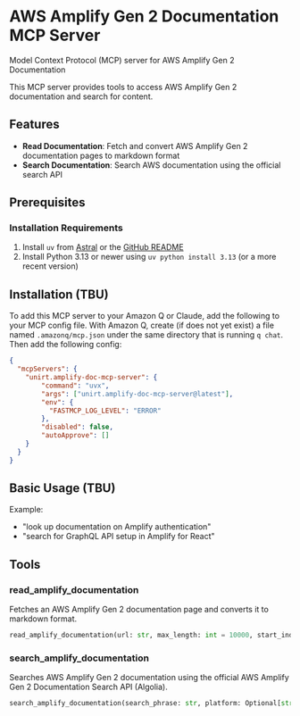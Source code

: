 # AWS Amplify Gen 2 Documentation MCP Server

Model Context Protocol (MCP) server for AWS Amplify Gen 2 Documentation

This MCP server provides tools to access AWS Amplify Gen 2 documentation and search for content.

## Features

- **Read Documentation**: Fetch and convert AWS Amplify Gen 2 documentation pages to markdown format
- **Search Documentation**: Search AWS documentation using the official search API

## Prerequisites

### Installation Requirements

1. Install `uv` from [Astral](https://docs.astral.sh/uv/getting-started/installation/) or the [GitHub README](https://github.com/astral-sh/uv#installation)
2. Install Python 3.13 or newer using `uv python install 3.13` (or a more recent version)

## Installation (TBU)

To add this MCP server to your Amazon Q or Claude, add the following to your MCP config file. With Amazon Q, create (if does not yet exist) a file named `.amazonq/mcp.json` under the same directory that is running `q chat`. Then add the following config:

```json
{
  "mcpServers": {
    "unirt.amplify-doc-mcp-server": {
        "command": "uvx",
        "args": ["unirt.amplify-doc-mcp-server@latest"],
        "env": {
          "FASTMCP_LOG_LEVEL": "ERROR"
        },
        "disabled": false,
        "autoApprove": []
    }
  }
}
```

## Basic Usage (TBU)

Example:

- "look up documentation on Amplify authentication"
- "search for GraphQL API setup in Amplify for React"

## Tools

### read_amplify_documentation

Fetches an AWS Amplify Gen 2 documentation page and converts it to markdown format.

```python
read_amplify_documentation(url: str, max_length: int = 10000, start_index: int = 0) -> str
```

### search_amplify_documentation

Searches AWS Amplify Gen 2 documentation using the official AWS Amplify Gen 2 Documentation Search API (Algolia).

```python
search_amplify_documentation(search_phrase: str, platform: Optional[str], limit: int) -> list[dict]
```
